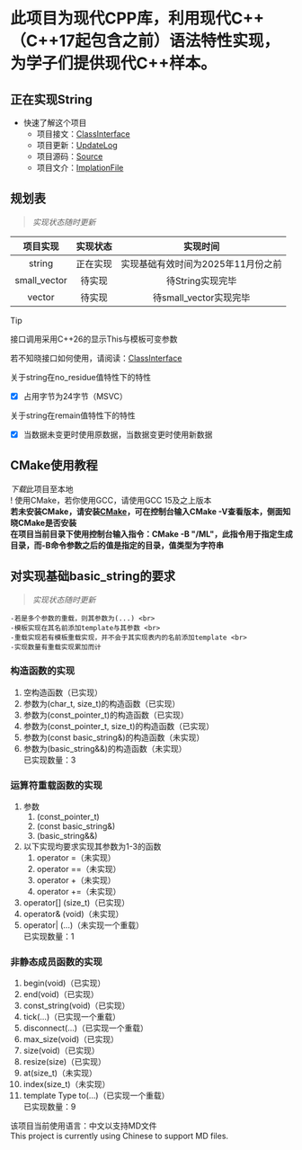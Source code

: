 # 此项目为现代CPP库，利用现代C++（C++17起包含之前）语法特性实现，为学子们提供现代C++样本。

## 正在实现String

* 快速了解这个项目
    - 项目接文：[ClassInterface]
    - 项目更新：[UpdateLog]
    - 项目源码：[Source]
    - 项目文介：[ImplationFile]

## 规划表
> *实现状态随时更新*

| 项目实现 | 实现状态 | 实现时间 |
| :---: | :---: | :---: |
| string | 正在实现 | 实现基础有效时间为2025年11月份之前 |
| small_vector | 待实现 | 待String实现完毕 |
| vector | 待实现 | 待small_vector实现完毕 |

> [!TIP]
> 接口调用采用C++26的显示This与模板可变参数
>
> 若不知晓接口如何使用，请阅读：[ClassInterface]

<dl>
    <dt>关于string在no_residue值特性下的特性</dt>
</dl>

- [x] 占用字节为24字节（MSVC）


<dl>
    <dt>关于string在remain值特性下的特性</dt>
</dl>

- [x] 当数据未变更时使用原数据，当数据变更时使用新数据

## CMake使用教程
*下载*此项目至本地 <br>
! 使用CMake，若你使用GCC，请使用GCC 15及之上版本 <br>
**若未安装CMake，请安装[CMake](https://cmake.org/)，可在控制台输入CMake -V查看版本，侧面知晓CMake是否安装** <br>
**在项目当前目录下使用控制台输入指令：CMake -B "/ML"，此指令用于指定生成目录，而-B命令参数之后的值是指定的目录，值类型为字符串** <br>

## 对实现基础basic_string的要求
> *实现状态随时更新*

    -若是多个参数的重载，则其参数为(...) <br>
    -模板实现在其名前添加template与其参数 <br>
    -重载实现若有模板重载实现，并不会于其实现表内的名前添加template <br>
    -实现数量有重载实现累加而计

### 构造函数的实现
1. 空构造函数（已实现）
2. 参数为(char_t, size_t)的构造函数（已实现）
3. 参数为(const_pointer_t)的构造函数（已实现）
4. 参数为(const_pointer_t, size_t)的构造函数（已实现）
5. 参数为(const basic_string&)的构造函数（未实现）
6. 参数为(basic_string&&)的构造函数（未实现）<br>
    已实现数量：3

### 运算符重载函数的实现
1. 参数
    1. (const_pointer_t)
    2. (const basic_string&)
    3. (basic_string&&)
2. 以下实现均要求实现其参数为1-3的函数
    1. operator =（未实现）
    2. operator ==（未实现）
    3. operator +（未实现）
    4. operator +=（未实现）
3. operator[] (size_t)（已实现）
4. operator& (void)（未实现）
5. operator| (...)（未实现一个重载）<br>
    已实现数量：1

### 非静态成员函数的实现
 1. begin(void)（已实现）
 2. end(void)（已实现）
 3. const_string(void)（已实现）
 4. tick(...)（已实现一个重载）
 5. disconnect(...)（已实现一个重载）
 6. max_size(void)（已实现）
 7. size(void)（已实现）
 8. resize(size)（已实现）
 9. at(size_t)（未实现）
10. index(size_t)（未实现）
11. template<class Type> Type to(...)（已实现一个重载）<br>
    已实现数量：9

该项目当前使用语言：中文以支持MD文件 <br>
This project is currently using Chinese to support MD files.

[ClassInterface]: https://github.com/RockingHeart/Modern-Librarys/blob/main/Describes/ClassInterface.md
[UpdateLog]: https://github.com/RockingHeart/Modern-Librarys/blob/main/Describes/UpdateLog.md
[Source]: https://github.com/RockingHeart/Modern-Librarys/tree/main/ModernLibrary/Src
[ImplationFile]: https://github.com/RockingHeart/Modern-Librarys/blob/main/Describes/ImplationFile.md